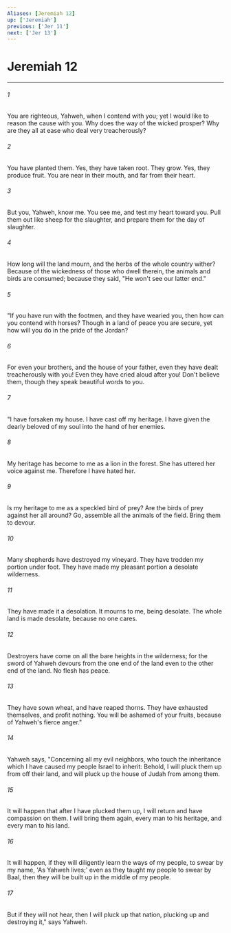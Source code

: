 ```yaml
---
Aliases: [Jeremiah 12]
up: ['Jeremiah']
previous: ['Jer 11']
next: ['Jer 13']
---
```

# Jeremiah 12
***





###### 1 

You are righteous, Yahweh, when I contend with you; yet I would like to reason the cause with you. Why does the way of the wicked prosper? Why are they all at ease who deal very treacherously? 



###### 2 

You have planted them. Yes, they have taken root. They grow. Yes, they produce fruit. You are near in their mouth, and far from their heart. 



###### 3 

But you, Yahweh, know me. You see me, and test my heart toward you. Pull them out like sheep for the slaughter, and prepare them for the day of slaughter. 



###### 4 

How long will the land mourn, and the herbs of the whole country wither? Because of the wickedness of those who dwell therein, the animals and birds are consumed; because they said, "He won't see our latter end." 



###### 5 

"If you have run with the footmen, and they have wearied you, then how can you contend with horses? Though in a land of peace you are secure, yet how will you do in the pride of the Jordan? 



###### 6 

For even your brothers, and the house of your father, even they have dealt treacherously with you! Even they have cried aloud after you! Don't believe them, though they speak beautiful words to you. 



###### 7 

"I have forsaken my house. I have cast off my heritage. I have given the dearly beloved of my soul into the hand of her enemies. 



###### 8 

My heritage has become to me as a lion in the forest. She has uttered her voice against me. Therefore I have hated her. 



###### 9 

Is my heritage to me as a speckled bird of prey? Are the birds of prey against her all around? Go, assemble all the animals of the field. Bring them to devour. 



###### 10 

Many shepherds have destroyed my vineyard. They have trodden my portion under foot. They have made my pleasant portion a desolate wilderness. 



###### 11 

They have made it a desolation. It mourns to me, being desolate. The whole land is made desolate, because no one cares. 



###### 12 

Destroyers have come on all the bare heights in the wilderness; for the sword of Yahweh devours from the one end of the land even to the other end of the land. No flesh has peace. 



###### 13 

They have sown wheat, and have reaped thorns. They have exhausted themselves, and profit nothing. You will be ashamed of your fruits, because of Yahweh's fierce anger." 



###### 14 

Yahweh says, "Concerning all my evil neighbors, who touch the inheritance which I have caused my people Israel to inherit: Behold, I will pluck them up from off their land, and will pluck up the house of Judah from among them. 



###### 15 

It will happen that after I have plucked them up, I will return and have compassion on them. I will bring them again, every man to his heritage, and every man to his land. 



###### 16 

It will happen, if they will diligently learn the ways of my people, to swear by my name, 'As Yahweh lives;' even as they taught my people to swear by Baal, then they will be built up in the middle of my people. 



###### 17 

But if they will not hear, then I will pluck up that nation, plucking up and destroying it," says Yahweh.
